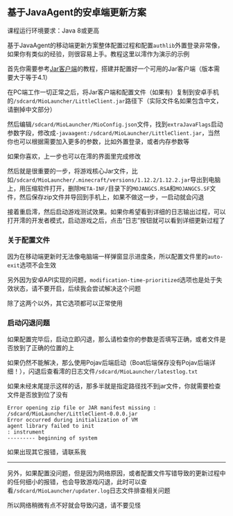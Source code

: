 ## 基于JavaAgent的安卓端更新方案

课程运行环境要求：Java 8或更高

基于JavaAgent的移动端更新方案整体配置过程和配置`authlib`外置登录非常像，如果你有类似的经验，则很容易上手。教程这里以澪作为演示的示例

首先你需要参考[Jar客户端](jar-client.md)的教程，搭建并配置好一个可用的Jar客户端（版本需要大于等于4.1）

在PC端工作一切正常之后，将Jar客户端和配置文件（如果有）复制到安卓手机的`/sdcard/MioLauncher/LittleClient.jar`路径下（实际文件名如果包含中文，请删掉中文部分）

然后编辑`/sdcard/MioLauncher/MioConfig.json`文件，找到`extraJavaFlags`启动参数字段，修改成`-javaagent:/sdcard/MioLauncher/LittleClient.jar`，当然你也可以根据需要加入更多的参数，比如外置登录，或者内存参数等

如果你喜欢，上一步也可以在澪的界面里完成修改

然后就是很重要的一步，将游戏核心Jar文件，比如`/sdcard/MioLauncher/.minecraft/versions/1.12.2/1.12.2.jar`导出到电脑上，用压缩软件打开，删除`META-INF/`目录下的`MOJANGCS.RSA`和`MOJANGCS.SF`文件，然后保存zip文件并导回到手机上，如果不做这一步，一启动就会闪退

接着重启澪，然后启动游戏测试效果。如果你希望看到详细的日志输出过程，可以打开澪的开发者模式，启动游戏之后，点击“日志”按钮就可以看到详细更新过程了

### 关于配置文件

因为在移动端更新时无法像电脑端一样弹窗显示进度条，所以配置文件里的`auto-exit`选项不会生效

另外因为安卓API实现的问题，`modification-time-prioritized`选项也是处于失效状态，请不要开启，后续我会尝试解决这个问题

除了这两个以外，其它选项都可以正常使用

### 启动闪退问题

如果配置完毕后，启动立即闪退，那么请检查你的参数是否填写正确，或者文件是否放到了正确的位置的上

如果仍然不能解决，那么使用Pojav后端启动（Boat后端保存没有Pojav后端详细！），闪退后查看澪的日志文件`/sdcard/MioLauncher/latestlog.txt`

如果未经末尾提示这样的话，那多半就是指定路径找不到jar文件，你就需要检查文件是否放到位了没有

```
Error opening zip file or JAR manifest missing : /sdcard/MioLauncher/LittleClient-0.0.0.jar
Error occurred during initialization of VM
agent library failed to init
: instrument
--------- beginning of system
```

如果出现其它报错，请联系我

---

另外，如果配置没问题，但是因为网络原因，或者配置文件写错导致的更新过程中的任何细小的报错，也会导致游戏闪退，此时可以查看`/sdcard/MioLauncher/updater.log`日志文件排查相关问题

所以网络稍微有点不好就会导致闪退，请不要见怪